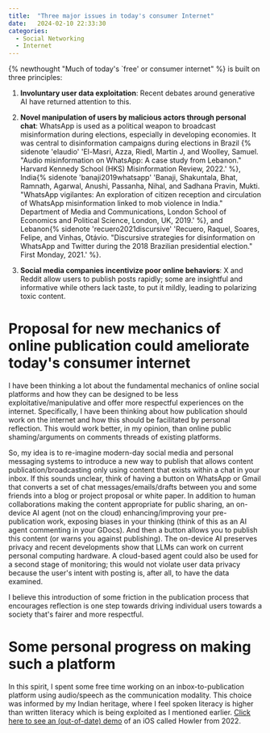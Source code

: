 ```yaml
---
title:  "Three major issues in today's consumer Internet"
date:   2024-02-10 22:33:30
categories:
  - Social Networking
  - Internet
---
```


{% newthought "Much of today's `free' or consumer internet" %} is built on three principles:

1. **Involuntary user data exploitation**: Recent debates around generative AI have returned attention to this.

2. **Novel manipulation of users by malicious actors through personal chat**: WhatsApp is used as a
political weapon to broadcast misinformation during elections, especially in developing economies.
It was central to disinformation campaigns during elections in Brazil
{% sidenote 'elaudio' 'El-Masri, Azza, Riedl, Martin J, and Woolley, Samuel. "Audio misinformation on WhatsApp: A case study from Lebanon." Harvard Kennedy School (HKS) Misinformation Review, 2022.' %},
India{% sidenote 'banaji2019whatsapp' 'Banaji, Shakuntala, Bhat, Ramnath, Agarwal, Anushi, Passanha, Nihal, and Sadhana Pravin, Mukti. "WhatsApp vigilantes: An exploration of citizen reception and circulation of WhatsApp misinformation linked to mob violence in India." Department of Media and Communications, London School of Economics and Political Science, London, UK, 2019.' %}, and Lebanon{% sidenote 'recuero2021discursive' 'Recuero, Raquel, Soares, Felipe, and Vinhas, Otávio. "Discursive strategies for disinformation on WhatsApp and Twitter during the 2018 Brazilian presidential election." First Monday, 2021.' %}.

3. **Social media companies incentivize poor online behaviors**: X and Reddit allow users to publish posts rapidly; some are insightful and informative while others lack taste, to put it mildly, leading to polarizing toxic content.

# Proposal for new mechanics of online publication could ameliorate today's consumer internet

I have been thinking a lot about the fundamental mechanics of online social platforms and how they
can be designed to be less exploitative/manipulative and offer more respectful experiences on the internet.
Specifically, I have been thinking about how publication should work on the internet and how this should be
facilitated by personal reflection. This would work better, in my opinion, than online public shaming/arguments
on comments threads of existing platforms.

So, my idea is to re-imagine modern-day social media and personal messaging systems to introduce a new way
to publish that allows content publication/broadcasting only using content that exists within a chat in your inbox.
If this sounds unclear, think of having a button on WhatsApp or Gmail that converts a set of chat messages/emails/drafts between you and some friends into a blog or project proposal or white paper. In addition to human collaborations making the content appropriate for public sharing, an on-device AI agent (not on the cloud) enhancing/improving your pre-publication work, exposing biases in your thinking (think of this as an AI agent commenting in your GDocs). And then a button allows you to publish this content (or warns you against publishing). The on-device AI preserves privacy and recent developments show that LLMs can work on current personal computing hardware. A cloud-based agent could also be used for a second stage of monitoring; this would not violate user data privacy because the user's intent with posting is, after all, to have the data examined.

I believe this introduction of some friction in the publication process that encourages reflection is one step towards driving individual users towards a society that's fairer and more respectful.

# Some personal progress on making such a platform

In this spirit, I spent some free time working on an inbox-to-publication platform using audio/speech as the communication modality. This choice was informed by my Indian heritage, where I feel spoken literacy is higher than written literacy which is being exploited as I mentioned earlier. [Click here to see an (out-of-date) demo](https://youtu.be/VbslBJX4Rfw?si=awveglcB-5oahR2C) of an iOS called Howler from 2022.

